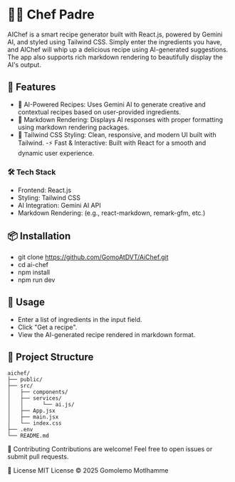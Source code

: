 # 🧑‍🍳 Chef Padre
AIChef is a smart recipe generator built with React.js, powered by Gemini AI, and styled using Tailwind CSS. Simply enter the ingredients you have, and AIChef will whip up a delicious recipe using AI-generated suggestions. The app also supports rich markdown rendering to beautifully display the AI's output.

## 🚀 Features
- 🧠 AI-Powered Recipes: Uses Gemini AI to generate creative and contextual recipes based on user-provided ingredients.
- 📝 Markdown Rendering: Displays AI responses with proper formatting using markdown rendering packages.
- 🎨 Tailwind CSS Styling: Clean, responsive, and modern UI built with Tailwind.
-⚡ Fast & Interactive: Built with React for a smooth and dynamic user experience.

### 🛠️ Tech Stack
- Frontend: React.js
- Styling: Tailwind CSS
- AI Integration: Gemini AI API
- Markdown Rendering: (e.g., react-markdown, remark-gfm, etc.)

## 📦 Installation
- git clone https://github.com/GomoAtDVT/AiChef.git
- cd ai-chef
- npm install
- npm run dev

## 🧪 Usage
- Enter a list of ingredients in the input field.
- Click "Get a recipe".
- View the AI-generated recipe rendered in markdown format.

## 📁 Project Structure
```
aichef/
├── public/ 
├── src/
│   ├── components/
│   ├── services/
│   │      └── ai.js/
│   ├── App.jsx
│   ├── main.jsx
│   └── index.css
├── .env
└── README.md
```
🤝 Contributing
Contributions are welcome! Feel free to open issues or submit pull requests.

📄 License
MIT License © 2025 Gomolemo Motlhamme
